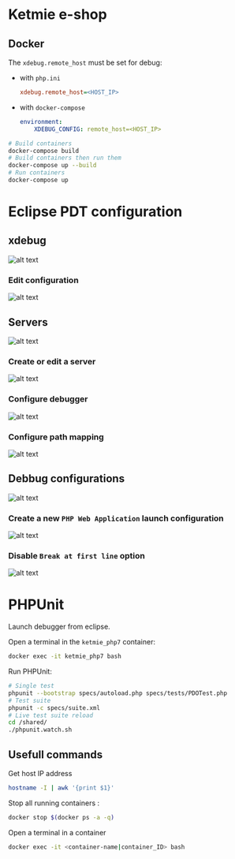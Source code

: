 # Ketmie e-shop



## Docker

The `xdebug.remote_host` must be set for debug:

- with `php.ini`
    ```ini
    xdebug.remote_host=<HOST_IP>
    ```
- with `docker-compose`
    ```yml
    environment:
        XDEBUG_CONFIG: remote_host=<HOST_IP>
    ```

```bash
# Build containers
docker-compose build
# Build containers then run them
docker-compose up --build
# Run containers
docker-compose up
```

# Eclipse PDT configuration #

## xdebug ##

![alt text](doc/eclipse-xdebug-config/img/php.debuggers.jpg)

### Edit configuration ###

![alt text](doc/eclipse-xdebug-config/img/php.xdebug.jpg)

## Servers ##

![alt text](doc/eclipse-xdebug-config/img/php.servers.jpg)

### Create or edit a server ###

![alt text](doc/eclipse-xdebug-config/img/php.server.jpg)

### Configure debugger ###

![alt text](doc/eclipse-xdebug-config/img/php.debugger.jpg)

### Configure path mapping ###

![alt text](doc/eclipse-xdebug-config/img/php.pathmapping.jpg)

## Debbug configurations

![alt text](doc/eclipse-xdebug-config/img/debug.config.jpg)

### Create a new `PHP Web Application` launch configuration
![alt text](doc/eclipse-xdebug-config/img/debug.server.jpg)

### Disable `Break at first line` option
![alt text](doc/eclipse-xdebug-config/img/debug.debugger.jpg)

# PHPUnit

Launch debugger from eclipse.

Open a terminal in the `ketmie_php7` container:

```bash
docker exec -it ketmie_php7 bash
```

Run PHPUnit:
```bash
# Single test
phpunit --bootstrap specs/autoload.php specs/tests/PDOTest.php
# Test suite
phpunit -c specs/suite.xml
# Live test suite reload
cd /shared/
./phpunit.watch.sh
```

## Usefull commands

Get host IP address

```bash
hostname -I | awk '{print $1}'
```

Stop all running containers :

```bash
docker stop $(docker ps -a -q)
```

Open a terminal in a container

```bash
docker exec -it <container-name|container_ID> bash
```
